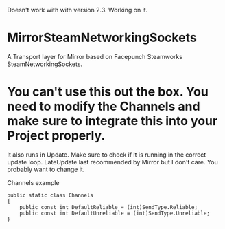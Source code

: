 Doesn't work with with version 2.3. Working on it.







# MirrorSteamNetworkingSockets
A Transport layer for Mirror based on Facepunch Steamworks SteamNetworkingSockets.

# You can't use this out the box. You need to modify the Channels and make sure to integrate this into your Project properly.
It also runs in Update. Make sure to check if it is running in the correct update loop. LateUpdate last recommended by Mirror but I don't care. You probably want to change it.

Channels example

    public static class Channels
    {
        public const int DefaultReliable = (int)SendType.Reliable;
        public const int DefaultUnreliable = (int)SendType.Unreliable;
    }
